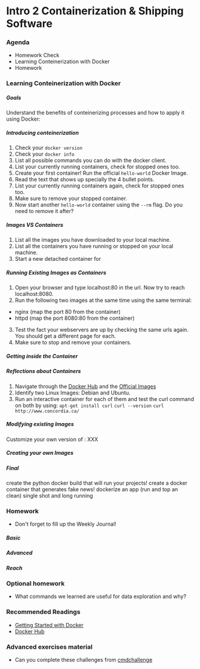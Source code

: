 
# Intro 2 Containerization & Shipping Software

### Agenda
* Homework Check
* Learning Conteinerization with Docker
* Homework

### Learning Conteinerization with Docker

##### Goals
Understand the benefits of conteinerizing processes and how to apply it using Docker:

##### Introducing conteinerization
1. Check your `docker version`
2. Check your `docker info`
3. List all possible commands you can do with the docker client.
4. List your currently running containers, check for stopped ones too.
5. Create your first container! Run the official `hello-world` Docker Image. 
6. Read the text that shows up specially the 4 bullet points.
7. List your currently running containers again, check for stopped ones too.
8. Make sure to remove your stopped container.
9. Now start another `hello-world` container using the `--rm` flag. Do you need to remove it after?

##### Images VS Containers
1. List all the images you have downloaded to your local machine.
2. List all the containers you have running or stopped on your local machine.
3. Start a new detached container for 

##### Running Existing Images as Containers
1. Open your browser and type localhost:80 in the url. Now try to reach localhost:8080.
2. Run the following two images at the same time using the same terminal:
* nginx (map the port 80 from the container)
* httpd (map the port 8080:80  from the container)
3. Test the fact your webservers are up by checking the same urls again. You should get a different page for each.
4. Make sure to stop and remove your containers.

##### Getting inside the Container

##### Reflections about Containers
1. Navigate through the [Docker Hub](https://hub.docker.com/) and the [Official Images](https://hub.docker.com/search/?q=&type=image&image_filter=official)
2. Identify two Linux Images: Debian and Ubuntu. 
3. Run an interactive container for each of them and test the curl command on both by using:
   ```apt-get install curl```
   ```curl --version```
   ```curl http://www.concordia.ca/```

##### Modifying existing Images
Customize your own version of : XXX

##### Creating your own Images

##### Final
create the python docker build that will run your projects!
create a docker container that generates fake news!
dockerize an app (run and top an clean) single shot and long running


### Homework
* Don't forget to fill up the Weekly Journal! 

##### Basic

##### Advanced
  
##### Reach

### Optional homework
* What commands we learned are useful for data exploration and why?

### Recommended Readings
* [Getting Started with Docker](https://docs.docker.com/get-started/)
* [Docker Hub](https://hub.docker.com/)


### Advanced exercises material
* Can you complete these challenges from [cmdchallenge](https://cmdchallenge.com/)
